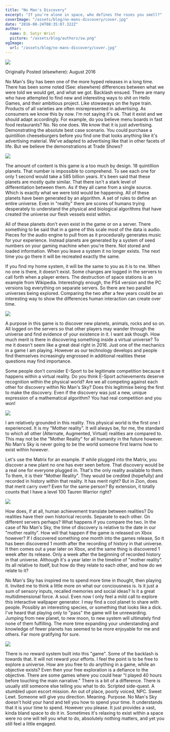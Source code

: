 ```yaml
---
title: "No Man's Discovery"
excerpt: "If you're alone in space, who defines the roses you smell?"
coverImage: "/assets/blog/no-mans-discovery/cover.jpg"
date: "2016-08-24T08:35:07.322Z"
author:
  name: D. Satyr Wrist
  picture: "/assets/blog/authors/sw.png"
ogImage:
  url: "/assets/blog/no-mans-discovery/cover.jpg"
---
```

![](/assets/blog/no-mans-discovery/cover.jpg)

Originally Posted (elsewhere): August 2016

No Man's Sky has been one of the more hyped releases in a long time. There has been some noted (See: elsewhere) differences between what we were told we would get, and what we got. Backlash ensued. There are many who have attempted to find new and interesting ways to shit on Hello Games, and their ambitious project. Like stowaways on the hype train. Products of all varieties are often misrepresented in advertising. As consumers we know this by now. I'm not saying it's ok. That it exist and we should adapt accordingly. For example, do you believe menu boards in fast food restaurants? No. No one does. We know that it is just advertising. Demonstrating the absolute best case scenario. You could purchase a quintillion cheeseburgers before you find one that looks anything like it's advertising material. We've adapted to advertising like that in other facets of life. But we believe the demonstrations at Trade Shows?

![](/assets/blog/no-mans-discovery/1.jpg)

The amount of content is this game is a too much by design. 18 quintillion planets. That number is impossible to comprehend. To see each one for only 1 second would take a 585 billion years. It's been said that these planets are mostly quite similar. That there isn't a stark level of differentiation between them. As if they all came from a single source. Which is exactly what we were told would be happening.  All of these planets have been generated by an algorithm. A set of rules to define an entire universe. Even in "reality" there are scores of humans trying desperately to understand the physical and biological algorithms that have created the universe our flesh vessels exist within. 

All of these planets don't even exist in the game or on a server. There something to be said that in a game of this scale most of the data is audio. Pieces for the audio engine to pull from as it procedurally generates music for your experience. Instead planets are generated by a system of seed numbers on your gaming machine when you're there. Not stored and loaded information. When you leave a system it no longer exists. The next time you go there it will be recreated exactly the same. 

If you find my home system, it will be the same to you as it is to me. When no one is there, it doesn't exist. Some changes are logged in the servers to call forth when a player enters. The destruction of space stations is an example from Wikipedia. Interestingly enough, the PS4 version and the PC versions log everything on separate servers. So there are two parallel universes being explored. Comparing the two after a few years could be an interesting way to show the differences human interaction can create over time.

![](/assets/blog/no-mans-discovery/2.jpg)

A purpose in this game is to discover new planets, animals, rocks and so on. All logged on the servers so that other players may wander through the universe and find evidence of your existence in it. I want ask though. How much merit is there in discovering something inside a virtual universe? To me it doesn't seem like a great deal right in 2016. Just one of the mechanics in a game I am playing. However as our technology develops and people find themselves increasingly engrossed in additional realities these questions may find importance.

Some people don't consider E-Sport to be legitimate competition because it happens within a virtual reality. Do you think E-Sport achievements deserve recognition within the physical world? Are we all competing against each other for discovery within No Man's Sky? Does this legitimise being the first to make the discovery. Even if the discovery was just a new, unique expression of a mathematical algorithm? You had real competition and you won!

![](/assets/blog/no-mans-discovery/3.jpg)

I am relatively grounded in this reality. This physical world is the first one I experienced. It is my "Mother reality". It will always be, for me, the standard to which all other (Alternate, Augmented, Virtual) realities are compared to. This may not be the "Mother Reality" for all humanity in the future however. No Man's Sky is never going to be the world someone first learns how to exist within however.

Let's use the Matrix for an example. If while plugged into the Matrix, you discover a new plant no one has ever seen before. That discovery would be a real one for everyone plugged in. That's the only reality available to them. To them, it is their "Mother Reality". They would be credited (hopefully) and recorded in history within that reality. It has merit right? But in Zion, does that merit carry over? Even for the same person? By extension, it totally counts that I have a level 100 Tauren Warrior right?

![](/assets/blog/no-mans-discovery/4.jpg)

How does, if at all, human achievement translate between realities? Do realities have their own historical records. Separate to each other. On different servers perhaps? What happens if you compare the two. In the case of No Man's Sky, the time of discovery is relative to the date in our "mother reality". How will that happen if the game is released on Xbox however? If I discovered something one month into the games release, So it has been discovered 1 month after the recording of history in that universe. It then comes out a year later on Xbox, and the same thing is discovered 1 week after its release. Only a week after the beginning of recorded history in that universe. Although it's a year later in the timeline of "mother reality". Its all relative to itself, but how do they relate to each other, and how do we relate to it?

No Man's Sky has inspired me to spend more time in thought, then playing it. Invited me to think a little more on what our conciousness is. Is it just a sum of sensory inputs, recalled memories and social ideas? Is it a great multidimensional force. A soul. Even now I only feel a mild call to explore this interactive wallpaper generator. I may find a cool planet to share with people. Possibly an interesting species, or something that looks like a dick. I've heard that playing only to "pass" the game will be unrewarding. Jumping from new planet, to new moon, to new system will ultimately find none of them fulfilling. The more time expanding your understanding and knowledge of fewer planets has seemed to be more enjoyable for me and others. Far more gratifying for sure.

![](/assets/blog/no-mans-discovery/5.jpg)

There is no reward system built into this "game". Some of the backlash is towards that. It will not reward your efforts. I feel the point is to be free to explore a universe. How are you free to do anything in a game, while an objective exists? Even then your free exploration is a defiance to the objective. There are some games where you could hear "I played 40 hours before touching the main narrative." There is a bit of a difference. There is usually still someone else telling you what to do. Scripted side-quest. A stumbled upon escort mission. An out of place, poorly voiced, NPC. Sweet Lewt. Someone will give you direction. Meaning. Purpose. No Man's Sky doesn't hold your hand and tell you how to spend your time. It understands that it is your time to spend. However you please. It just provides a vast, kinda bland space to do it in. Sometimes it's relaxing to exist within a space were no one will tell you what to do, absolutely nothing matters, and yet you still feel a little engaged. 
